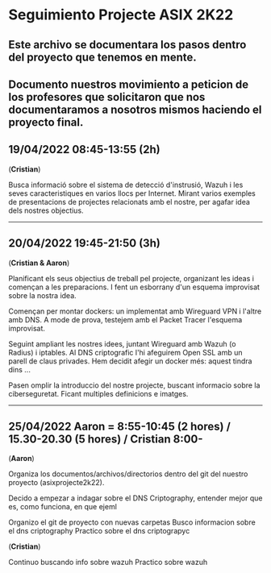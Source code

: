 # Seguimiento Projecte ASIX 2K22

Este archivo se documentara los pasos dentro del proyecto que tenemos en mente.
---
Documento nuestros movimiento a peticion de los profesores que solicitaron que nos documentaramos a nosotros mismos haciendo el proyecto final.
---

## 19/04/2022 08:45-13:55 (2h)

(**Cristian**)

Busca informació sobre el sistema de detecció d'instrusió, Wazuh i les seves caracteristiques en varios llocs per Internet. Mirant varios exemples de presentacions de projectes relacionats amb el nostre, per agafar idea dels nostres objectius.

---
## 20/04/2022 19:45-21:50 (3h)

(**Cristian & Aaron**)

Planificant els seus objectius de treball pel projecte, organizant les ideas i començan a les preparacions. I fent un esborrany d'un esquema improvisat sobre la nostra idea.   

Començan per montar dockers: un implementat amb Wireguard VPN i l'altre amb DNS. A mode de prova, testejem amb el Packet Tracer l'esquema improvisat.

Seguint ampliant les nostres idees, juntant Wireguard amb Wazuh (o Radius) i iptables. Al DNS criptografic l'hi afeguirem Open SSL amb un parell de claus privades. Hem decidit afegir un docker més: aquest tindra dins ...

Pasen omplir la introduccio del nostre projecte, buscant informacio sobre la ciberseguretat. Ficant multiples definicions e imatges.

---
## 25/04/2022 Aaron = 8:55-10:45 (2 hores) / 15.30-20.30 (5 hores) / Cristian 8:00-

(**Aaron**)

Organiza los documentos/archivos/directorios dentro del git del nuestro proyecto (asixprojecte2k22).

Decido a empezar a indagar sobre el DNS Criptography, entender mejor que es, como funciona, en que ejeml

Organizo el git de proyecto con nuevas carpetas
Busco informacion sobre el dns criptography
Practico sobre el dns criptograpyc

(**Cristian**)

Continuo buscando info sobre wazuh
Practico sobre wazuh